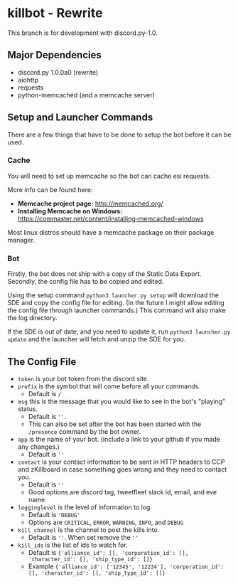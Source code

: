 # killbot - Rewrite

This branch is for development with discord.py-1.0. 

## Major Dependencies

* discord.py 1.0.0a0 (rewrite)
* aiohttp
* requests
* python-memcached (and a memcache server)

## Setup and Launcher Commands
There are a few things that have to be done to setup the bot before it can be used.

### Cache
You will need to set up memcache so the bot can cache esi requests. 

More info can be found here:
* **Memcache project page:** http://memcached.org/
* **Installing Memcache on Windows:** https://commaster.net/content/installing-memcached-windows

Most linux distros should have a memcache package on their package manager.

### Bot
Firstly, the bot does not ship with a copy of the Static Data Export. Secondly, the config file has to be copied and edited.

Using the setup command `python3 launcher.py setup` will download the SDE and copy the config file for editing.
(In the future I might allow editing the config file through launcher commands.) This command will also make the log directory.

If the SDE is out of date, and you need to update it, run `python3 launcher.py update` and the launcher will fetch and unzip the SDE for you.

## The Config File

* `token` is your bot token from the discord site.
* `prefix` is the symbol that will come before all your commands.
  * Default is `/`
* `msg` this is the message that you would like to see in the bot's "playing" status.
  * Default is `''`. 
  * This can also be set after the bot has been started with the `/presence` command by the bot owner.
* `app` is the name of your bot. (include a link to your github if you made any changes.)
  * Default is `''`
* `contact` is your contact information to be sent in HTTP headers to CCP and zKillboard in case something goes wrong and they need to contact you.
  * Default is `''`
  * Good options are discord tag, tweetfleet slack id, email, and eve name.
* `logginglevel` is the level of information to log.
    * Default is `'DEBUG'`
    * Options are `CRITICAL`, `ERROR`, `WARNING`, `INFO`, and `DEBUG`
* `kill_channel` is the channel to post the kills into.
    * Default is `''`. When set remove the `''`
* `kill_ids` is the list of ids to watch for.
    * Default is `{'alliance_id': [], 'corporation_id': [], 'character_id': [], 'ship_type_id': []}`
    * Example `{'alliance_id': ['12345', '12234'], 'corporation_id': [], 'character_id': [], 'ship_type_id': []}`